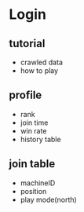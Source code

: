 # Login
 ## tutorial
 - crawled data
 - how to play
 ## profile
 - rank
 - join time
 - win rate
 - history table
 ## join table
 - machineID
 - position
 - play mode(north)
